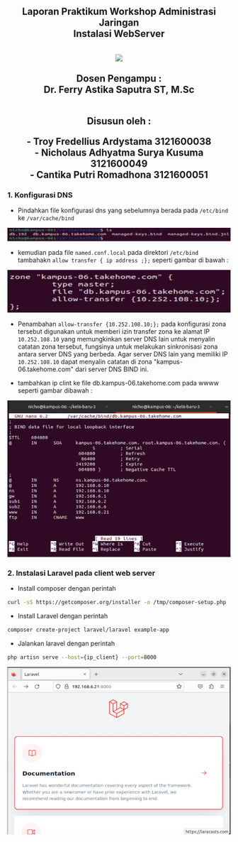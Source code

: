 <div align="center">
  <h2>Laporan Praktikum Workshop Administrasi Jaringan<br/>Instalasi WebServer<h2/>
  
  <img src="../asset/Logo_PENS.png" />
   
  <p align="center">
    Dosen Pengampu :
    <br />
    Dr. Ferry Astika Saputra ST, M.Sc
    <br/><br/>
    <p>
  <p>Disusun oleh :</p>
    - Troy Fredellius Ardystama 3121600038 <br/>
    - Nicholaus Adhyatma Surya Kusuma 3121600049 <br/> 
    - Cantika Putri Romadhona 3121600051 <br/>
    </p>
  </p>
</div>

### 1. Konfigurasi DNS

- Pindahkan file konfigurasi dns yang sebelumnya berada pada ``/etc/bind`` ke ``/var/cache/bind``

<img src="./assets/1.png"/>

- kemudian  pada file ``named.conf.local`` pada direktori ``/etc/bind`` tambahakn ``allow transfer { ip address ;};`` seperti gambar di bawah :
<img src="./assets/2.png"/>

- Penambahan ``allow-transfer {10.252.108.10;};`` pada konfigurasi zona tersebut digunakan untuk memberi izin transfer zona ke alamat IP ``10.252.108.10`` yang memungkinkan server DNS lain untuk menyalin catatan zona tersebut, fungsinya untuk melakukan sinkronisasi zona antara server DNS yang berbeda. Agar server DNS lain yang memiliki IP ``10.252.108.10`` dapat menyalin catatan di zona "kampus-06.takehome.com" dari server DNS BIND ini.

- tambahkan ip clint ke file db.kampus-06.takehome.com pada wwww seperti gambar dibawah :
<img src="./assets/4.png"/>


### 2. Instalasi Laravel pada client web server
- Install composer dengan perintah 
```sh
curl -sS https://getcomposer.org/installer -o /tmp/composer-setup.php
```

- Install Laravel dengan perintah
```sh
composer create-project laravel/laravel example-app
```

- Jalankan laravel dengan perintah 
```sh
php artisn serve --host={ip_client} --port=8000
```
<img src="./assets/3.png"/>